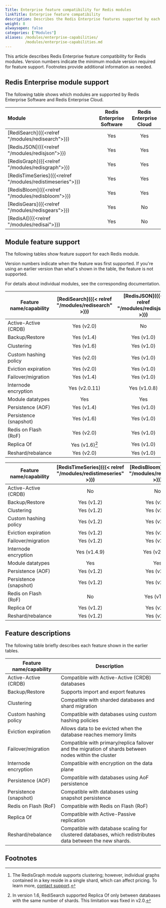 ```yaml
---
Title: Enterprise feature compatibility for Redis modules
linkTitle: Enterprise feature compatibility
description: Describes the Redis Enterprise features supported by each Redis module.
weight: 8
alwaysopen: false
categories: ["Modules"]
aliases: /modules/enterprise-capabilities/
         /modules/enterprise-capabilities.md
---
```


This article describes Redis Enterprise feature compatibility for Redis modules.  Version numbers indicate the minimum module version required for feature support.  Footnotes provide additional information as needed.

## Redis Enterprise module support

The following table shows which modules are supported by Redis Enterprise Software and Redis Enterprise Cloud.

| Module | Redis Enterprise<br/>Software | Redis Enterprise<br/>Cloud |
|:-------|:-------------------------:|:-----------------------:|
| [RediSearch]({{<relref "/modules/redisearch">}}) | Yes | Yes |
| [RedisJSON]({{<relref "/modules/redisjson">}})   | Yes | Yes |
| [RedisGraph]({{<relref "/modules/redisgraph">}}) | Yes | Yes |
| [RedisTimeSeries]({{<relref "/modules/redistimeseries">}}) | Yes | Yes |
| [RedisBloom]({{<relref "/modules/redisbloom">}}) | Yes | Yes |
| [RedisGears]({{<relref "/modules/redisgears">}}) | Yes | No |
| [RedisAI]({{<relref "/modules/redisai">}})       | Yes | No |

## Module feature support

The following tables show feature support for each Redis module.  

Version numbers indicate when the feature was first supported.  If you're using an earlier version than what's shown in the table, the feature is not supported.

For details about individual modules, see the corresponding documentation.

| Feature name/capability | [RediSearch]({{< relref  "/modules/redisearch" >}}) | [RedisJSON]({{< relref  "/modules/redisjson" >}})    |  [RedisGraph]({{< relref  "/modules/redisgraph" >}})   | 
|-------------------------|:--------------:|:------------:|:------------:|
| Active-Active (CRDB)    | Yes (v2.0)     | No           | No           |
| Backup/Restore          | Yes (v1.4)     | Yes (v1.0)   | Yes (v1.0)   |
| Clustering              | Yes (v1.6)     | Yes (v1.0)   | Yes (v2.2.3)[^1] |
| Custom hashing policy   | Yes (v2.0)     | Yes (v1.0)   | Yes (v1.0)   |
| Eviction expiration     | Yes (v2.0)     | Yes (v1.0)   | No           |
| Failover/migration      | Yes (v1.4)     | Yes (v1.0)   | Yes (v1.0)   |
| Internode encryption    | Yes (v2.0.11)  | Yes (v1.0.8) | Yes (v2.4)   |
| Module datatypes        | Yes            | Yes          | Yes          |
| Persistence (AOF)       | Yes (v1.4)     | Yes (v1.0)   | Yes (v2.0)   |
| Persistence (snapshot)  | Yes (v1.6)     | Yes (v1.0)   | Yes (v1.0)   |
| Redis on Flash (RoF)    | Yes (v2.0)     | Yes (v1.0)   | No           |
| Replica Of              | Yes (v1.6)[^2] | Yes (v1.0)   | Yes (v2.2)   |
| Reshard/rebalance       | Yes (v2.0)     | Yes (v1.0)   | No           |

[^1]: The RedisGraph module supports clustering; however, individual graphs contained in a key reside in a single shard, which can affect pricing.  To learn more, [contact support](https://redis.com/company/support/).

| Feature name/capability | [RedisTimeSeries]({{< relref  "/modules/redistimeseries" >}}) | [RedisBloom]({{< relref  "/modules/redisbloom" >}}) | [RedisGears]({{< relref  "/modules/redisgears" >}}) | [RedisAI]({{< relref "/modules/redisai" >}}) |
|-------------------------|:------------:|:------------:|:----------:|:----------:| 
| Active-Active (CRDB)    | No           | No           | Yes (v1.0) | No         | 
| Backup/Restore          | Yes (v1.2)   | Yes (v2.0)   | Yes (v1.0) | Yes (v1.0) | 
| Clustering              | Yes (v1.2)   | Yes (v2.0)   | Yes (v1.0) | Yes (v1.0) | 
| Custom hashing policy   | Yes (v1.2)   | Yes (v2.0)   | Yes (v1.0) | Yes (v1.0) | 
| Eviction expiration     | Yes (v1.2)   | Yes (v2.0)   | Yes (v1.0) | Yes (v1.0) | 
| Failover/migration      | Yes (v1.2)   | Yes (v2.0)   | Yes (v1.0) | Yes (v1.0) | 
| Internode encryption    | Yes (v1.4.9) | Yes (v2.2.6) | Yes (v1.2) | Yes (v1.2) | 
| Module datatypes        | Yes          | Yes          | Yes        | Yes        | 
| Persistence (AOF)       | Yes (v1.2)   | Yes (v2.0)   | Yes (v1.0) | Yes (v1.0) | 
| Persistence (snapshot)  | Yes (v1.2)   | Yes (v2.0)   | Yes (v1.0) | Yes (v1.0) | 
| Redis on Flash (RoF)    | No           | Yes (vTBD)   | Yes (vTBD) | No         | 
| Replica Of              | Yes (v1.2)   | Yes (v2.0)   | No         | Yes (v1.0) | 
| Reshard/rebalance       | Yes (v1.2)   | Yes (v2.0)   | Yes (v1.0) | No         | 

[^2]: In version 1.6, RediSearch supported Replica Of only between databases with the same number of shards.  This limitation was fixed in v2.0. 

## Feature descriptions

The following table briefly describes each feature shown in the earlier tables.

| Feature name/capability | Description |
|-------------------------|-------------|
| Active-Active (CRDB)    | Compatible with Active-Active (CRDB) databases  |
| Backup/Restore          | Supports import and export features |
| Clustering              | Compatible with sharded databases and shard migration |
| Custom hashing policy   | Compatible with databases using custom hashing policies |
| Eviction expiration     | Allows data to be evicted when the database reaches memory limits |
| Failover/migration      | Compatible with primary/replica failover and the migration of shards between nodes within the cluster |
| Internode encryption    | Compatible with encryption on the data plane |
| Persistence (AOF)       | Compatible with databases using AoF persistence |
| Persistence (snapshot)  | Compatible with databases using snapshot persistence | 
| Redis on Flash (RoF)    | Compatible with Redis on Flash (RoF) |
| Replica Of              | Compatible with Active-Passive replication | 
| Reshard/rebalance       | Compatible with database scaling for clustered databases, which redistributes data between the new shards. |

<!-- 
    Individual footnotes are rendered below the following heading.  
    Thus, any additional sections need to be placed above this comment.
-->
## Footnotes
